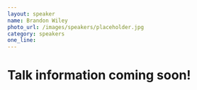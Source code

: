 ```yaml
---
layout: speaker
name: Brandon Wiley
photo_url: /images/speakers/placeholder.jpg
category: speakers
one_line:
---
```


# Talk information coming soon!
